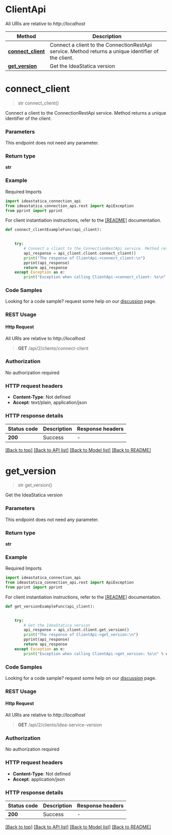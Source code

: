 # ClientApi

All URIs are relative to *http://localhost*

Method | Description
------------- | -------------
[**connect_client**](ClientApi.md#connect_client) | Connect a client to the ConnectionRestApi service. Method returns a unique identifier of the client.
[**get_version**](ClientApi.md#get_version) | Get the IdeaStatica version


<a id="connect_client"></a>
# **connect_client**
> str connect_client()

Connect a client to the ConnectionRestApi service. Method returns a unique identifier of the client.

### Parameters

This endpoint does not need any parameter.

### Return type

**str**

### Example

Required Imports
```python
import ideastatica_connection_api
from ideastatica_connection_api.rest import ApiException
from pprint import pprint

```

For client instantiation instructions, refer to the [[README]](../README.md) documentation. 

```python
def connect_clientExampleFunc(api_client):
    

    try:
        # Connect a client to the ConnectionRestApi service. Method returns a unique identifier of the client.
        api_response = api_client.client.connect_client()
        print("The response of ClientApi->connect_client:\n")
        pprint(api_response)
        return api_response
    except Exception as e:
        print("Exception when calling ClientApi->connect_client: %s\n" % e)
```



### Code Samples

Looking for a code sample? request some help on our [discussion](https://github.com/idea-statica/ideastatica-public/discussions) page. 

### REST Usage

#### Http Request

All URIs are relative to *http://localhost*

> **GET** /api/2/clients/connect-client 

### Authorization

No authorization required

### HTTP request headers

 - **Content-Type**: Not defined
 - **Accept**: text/plain, application/json

### HTTP response details

| Status code | Description | Response headers |
|-------------|-------------|------------------|
**200** | Success |  -  |

[[Back to top]](#) [[Back to API list]](../README.md#documentation-for-api-endpoints) [[Back to Model list]](../README.md#documentation-for-models) [[Back to README]](../README.md)

<a id="get_version"></a>
# **get_version**
> str get_version()

Get the IdeaStatica version

### Parameters

This endpoint does not need any parameter.

### Return type

**str**

### Example

Required Imports
```python
import ideastatica_connection_api
from ideastatica_connection_api.rest import ApiException
from pprint import pprint

```

For client instantiation instructions, refer to the [[README]](../README.md) documentation. 

```python
def get_versionExampleFunc(api_client):
    

    try:
        # Get the IdeaStatica version
        api_response = api_client.client.get_version()
        print("The response of ClientApi->get_version:\n")
        pprint(api_response)
        return api_response
    except Exception as e:
        print("Exception when calling ClientApi->get_version: %s\n" % e)
```



### Code Samples

Looking for a code sample? request some help on our [discussion](https://github.com/idea-statica/ideastatica-public/discussions) page. 

### REST Usage

#### Http Request

All URIs are relative to *http://localhost*

> **GET** /api/2/clients/idea-service-version 

### Authorization

No authorization required

### HTTP request headers

 - **Content-Type**: Not defined
 - **Accept**: application/json

### HTTP response details

| Status code | Description | Response headers |
|-------------|-------------|------------------|
**200** | Success |  -  |

[[Back to top]](#) [[Back to API list]](../README.md#documentation-for-api-endpoints) [[Back to Model list]](../README.md#documentation-for-models) [[Back to README]](../README.md)

